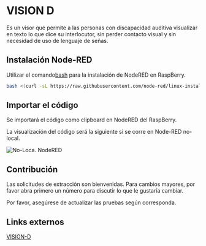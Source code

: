 # VISION D

Es un visor que permite a las personas con discapacidad auditiva
visualizar en texto lo que dice su interlocutor, sin perder contacto visual y sin necesidad de
uso de lenguaje de señas.

## Instalación Node-RED

Utilizar el comando[bash](https://pip.pypa.io/en/stable/) para la instalación de NodeRED en RaspBerry.

```bash
bash <(curl -sL https://raw.githubusercontent.com/node-red/linux-installers/master/deb/update-nodejs-and-nodered)
```

## Importar el código

Se importará el código como clipboard en NodeRED del RaspBerry.

La visualización del código será la siguiente si se corre en Node-RED no-local.


![No-Loca. NodeRED](https://github.com/leonciohuamanperedo/VisionD/blob/master/Node-Red_VISIOND.png)


## Contribución
Las solicitudes de extracción son bienvenidas. Para cambios mayores, por favor abra primero un número para discutir lo que le gustaría cambiar.

Por favor, asegúrese de actualizar las pruebas según corresponda.

## Links externos
[VISION-D](https://sites.google.com/view/visiond/home)

